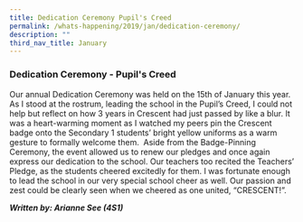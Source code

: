 ```yaml
---
title: Dedication Ceremony Pupil's Creed
permalink: /whats-happening/2019/jan/dedication-ceremony/
description: ""
third_nav_title: January
---
```

### **Dedication Ceremony - Pupil's Creed**
Our annual Dedication Ceremony was held on the 15th of January this year. As I stood at the rostrum, leading the school in the Pupil’s Creed, I could not help but reflect on how 3 years in Crescent had just passed by like a blur. It was a heart-warming moment as I watched my peers pin the Crescent badge onto the Secondary 1 students’ bright yellow uniforms as a warm gesture to formally welcome them.  Aside from the Badge-Pinning Ceremony, the event allowed us to renew our pledges and once again express our dedication to the school. Our teachers too recited the Teachers’ Pledge, as the students cheered excitedly for them. I was fortunate enough to lead the school in our very special school cheer as well. Our passion and zest could be clearly seen when we cheered as one united, “CRESCENT!”.

**_Written by: Arianne See (4S1)_**

